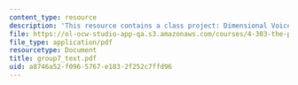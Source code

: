 ```yaml
---
content_type: resource
description: 'This resource contains a class project: Dimensional Voices.'
file: https://ol-ocw-studio-app-qa.s3.amazonaws.com/courses/4-303-the-production-of-space-art-architecture-and-urbanism-in-dialogue-fall-2006/a8746a52f0965767e1832f252c7ffd96_group7_text.pdf
file_type: application/pdf
resourcetype: Document
title: group7_text.pdf
uid: a8746a52-f096-5767-e183-2f252c7ffd96
---
```

